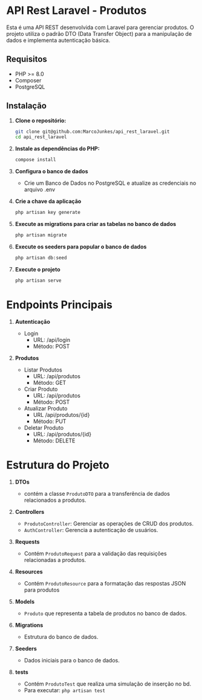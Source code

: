 # API Rest Laravel - Produtos

Esta é uma API REST desenvolvida com Laravel para gerenciar produtos. O projeto utiliza o padrão DTO (Data Transfer Object) para a manipulação de dados e implementa autenticação básica.

## Requisitos

- PHP >= 8.0
- Composer
- PostgreSQL

## Instalação

1. **Clone o repositório:**
   ```bash
   git clone git@github.com:MarcoJunkes/api_rest_laravel.git
   cd api_rest_laravel

2. **Instale as dependências do PHP:**
    ```bash
    compose install

3. **Configura o banco de dados**
    - Crie um Banco de Dados no PostgreSQL e atualize as credenciais no arquivo .env

4. **Crie a chave da aplicação**
    ```bash
    php artisan key generate

5. **Execute as migrations para criar as tabelas no banco de dados**
    ```bash
    php artisan migrate

6. **Execute os seeders para popular o banco de dados**
    ```bash
    php artisan db:seed

7. **Execute o projeto**
    ```bash
    php artisan serve

# Endpoints Principais

1. **Autenticação**
    - Login
        - URL: /api/login
        - Método: POST

2. **Produtos**
    - Listar Produtos
        - URL: /api/produtos
        - Método: GET
    - Criar Produto
        - URL: /api/produtos
        - Método: POST
    - Atualizar Produto
        - URL /api/produtos/{id}
        - Método: PUT
    - Deletar Produto
        - URL: /api/produtos/{id}
        - Método: DELETE

# Estrutura do Projeto

1. **DTOs**
    - contém a classe `ProdutoDTO` para a transferência de dados relacionados a produtos.

2. **Controllers**
    - `ProdutoController`: Gerenciar as operações de CRUD dos produtos.
    - `AuthController`: Gerencia a autenticação de usuários.

3. **Requests**
    - Contém `ProdutoRequest` para a validação das requisições relacionadas a produtos.

4. **Resources**
    - Contém `ProdutoResource` para a formatação das respostas JSON para produtos

5. **Models**
    - `Produto` que representa a tabela de produtos no banco de dados.

6. **Migrations**
    - Estrutura do banco de dados.

7. **Seeders**
    - Dados iniciais para o banco de dados.

8. **tests**
    - Contém `ProdutoTest` que realiza uma simulação  de inserção no bd.
    - Para executar: `php artisan test`
        